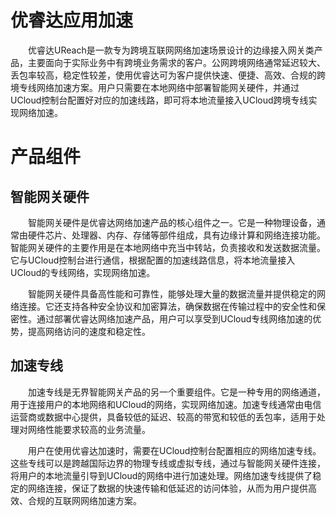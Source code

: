 # 优睿达应用加速

&emsp;&emsp;优睿达UReach是一款专为跨境互联网网络加速场景设计的边缘接入网关类产品，主要面向于实际业务中有跨境业务需求的客户。公网跨境网络通常延迟较大、丢包率较高，稳定性较差，使用优睿达可为客户提供快速、便捷、高效、合规的跨境专线网络加速方案。用户只需要在本地网络中部署智能网关硬件，并通过UCloud控制台配置好对应的加速线路，即可将本地流量接入UCloud跨境专线实现网络加速。

# 产品组件

## **智能网关硬件**

&emsp;&emsp;智能网关硬件是优睿达网络加速产品的核心组件之一。它是一种物理设备，通常由硬件芯片、处理器、内存、存储等部件组成，具有边缘计算和网络连接功能。智能网关硬件的主要作用是在本地网络中充当中转站，负责接收和发送数据流量。它与UCloud控制台进行通信，根据配置的加速线路信息，将本地流量接入UCloud的专线网络，实现网络加速。

&emsp;&emsp;智能网关硬件具备高性能和可靠性，能够处理大量的数据流量并提供稳定的网络连接。它还支持各种安全协议和加密算法，确保数据在传输过程中的安全性和保密性。通过部署优睿达网络加速产品，用户可以享受到UCloud专线网络加速的优势，提高网络访问的速度和稳定性。

## **加速专线**

&emsp;&emsp;加速专线是无界智能网关产品的另一个重要组件。它是一种专用的网络通道，用于连接用户的本地网络和UCloud的网络，实现网络加速。加速专线通常由电信运营商或数据中心提供，具备较低的延迟、较高的带宽和较低的丢包率，适用于处理对网络性能要求较高的业务流量。

&emsp;&emsp;用户在使用优睿达加速时，需要在UCloud控制台配置相应的网络加速专线。这些专线可以是跨越国际边界的物理专线或虚拟专线，通过与智能网关硬件连接，将用户的本地流量引导到UCloud的网络中进行加速处理。网络加速专线提供了稳定的网络连接，保证了数据的快速传输和低延迟的访问体验，从而为用户提供高效、合规的互联网网络加速方案。